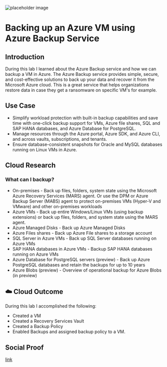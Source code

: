 ![placeholder image](https://www.pei.com/wp-content/uploads/2017/06/Azure-Backup.png)

# Backing up an Azure VM using Azure Backup Service

## Introduction

During this lab I learned about the Azure Backup service and how we can backup a VM in Azure. The Azure Backup service provides simple, secure, and cost-effective solutions to back up your data and recover it from the Microsoft Azure cloud. This is a great service that helps organizations restore data in case they get a ransomware on specific VM's for example.

## Use Case

* Simplify workload protection with built-in backup capabilities and save time with one-click backup support for VMs, Azure file shares, SQL and SAP HANA databases, and Azure Database for PostgreSQL.
* Manage resources through the Azure portal, Azure SDK, and Azure CLI, and across vaults, subscriptions, and tenants.
* Ensure database-consistent snapshots for Oracle and MySQL databases running on Linux VMs in Azure.

## Cloud Research

### What can I backup?

* On-premises - Back up files, folders, system state using the Microsoft Azure Recovery Services (MARS) agent. Or use the DPM or Azure Backup Server (MABS) agent to protect on-premises VMs (Hyper-V and VMware) and other on-premises workloads
* Azure VMs - Back up entire Windows/Linux VMs (using backup extensions) or back up files, folders, and system state using the MARS agent.
* Azure Managed Disks - Back up Azure Managed Disks
* Azure Files shares - Back up Azure File shares to a storage account
* SQL Server in Azure VMs - Back up SQL Server databases running on Azure VMs
* SAP HANA databases in Azure VMs - Backup SAP HANA databases running on Azure VMs
* Azure Database for PostgreSQL servers (preview) - Back up Azure PostgreSQL databases and retain the backups for up to 10 years
* Azure Blobs (preview) - Overview of operational backup for Azure Blobs (in preview)

## ☁️ Cloud Outcome

During this lab I accomplished the following:

* Created a VM
* Created a Recovery Services Vault
* Created a Backup Policy
* Enabled Backups and assigned backup policy to a VM.

## Social Proof

[link](link)
